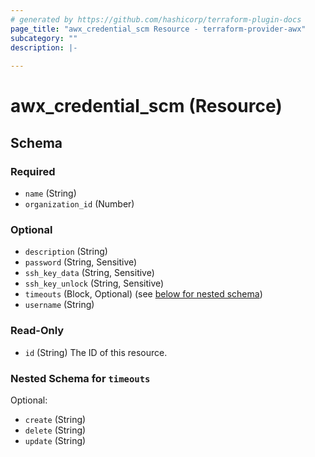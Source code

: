```yaml
---
# generated by https://github.com/hashicorp/terraform-plugin-docs
page_title: "awx_credential_scm Resource - terraform-provider-awx"
subcategory: ""
description: |-
  
---
```


# awx_credential_scm (Resource)





<!-- schema generated by tfplugindocs -->
## Schema

### Required

- `name` (String)
- `organization_id` (Number)

### Optional

- `description` (String)
- `password` (String, Sensitive)
- `ssh_key_data` (String, Sensitive)
- `ssh_key_unlock` (String, Sensitive)
- `timeouts` (Block, Optional) (see [below for nested schema](#nestedblock--timeouts))
- `username` (String)

### Read-Only

- `id` (String) The ID of this resource.

<a id="nestedblock--timeouts"></a>
### Nested Schema for `timeouts`

Optional:

- `create` (String)
- `delete` (String)
- `update` (String)
